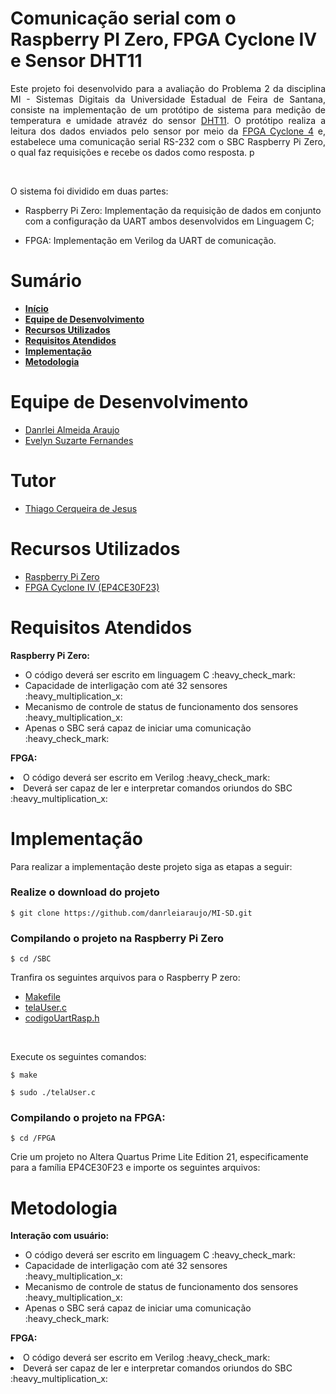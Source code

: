<div id="inicio">
    <h1>Comunicação serial com o Raspberry PI Zero, FPGA Cyclone IV e Sensor DHT11</h1>
	<p align="justify"> 
		Este projeto foi desenvolvido para a avaliação do Problema 2 da disciplina MI - Sistemas Digitais da Universidade Estadual de Feira de Santana, consiste na implementação de um protótipo de sistema para medição de temperatura e umidade atravéz do sensor <a href="https://www.mouser.com/datasheet/2/758/DHT11-Technical-Data-Sheet-Translated-Version-1143054.pdf">DHT11</a>. O protótipo realiza a leitura dos dados enviados pelo sensor por meio da <a href="https://www.macnicadhw.com.br/sites/default/files/documents/downloads/manual_mercurioiv_v2.pdf">FPGA Cyclone 4</a> e, estabelece uma comunicação serial RS-232 com o SBC Raspberry Pi Zero, o qual faz requisições e recebe os dados como resposta. 	p
	</p><br>
    <p>
        O sistema foi dividido em duas partes: 
    </p>
    <ul>
		<li><p>Raspberry Pi Zero: Implementação da requisição de dados em conjunto com a configuração da UART ambos desenvolvidos em Linguagem C;</p></li>
		<li><p>FPGA: Implementação em Verilog da UART de comunicação.</p></li>
	</ul>	
</div>

<div id="sumario">
    <h1>Sumário</h1>
	<ul>
		<li><a href="#inicio"> <b>Início</b></li>
        <li><a href="#equipe"> <b>Equipe de Desenvolvimento</b></li>
		<li><a href="#recursos-utilizados"> <b>Recursos Utilizados</b> </a></li>
        <li><a href="#requisitos"> <b>Requisitos Atendidos</b> </a> </li>
		<li><a href="#implementacao"> <b>Implementação</b> </a> </li>
        <li><a href="#metodologia"> <b>Metodologia</b> </a> </li>
	</ul>	
</div>

<div id="equipe">
    <h1>Equipe de Desenvolvimento</h1>
    <ul>
		<li><a href="https://github.com/danrleiaraujo"> Danrlei Almeida Araujo</li>
		<li><a href="https://github.com/evelynsuzarte"> Evelyn Suzarte Fernandes</a></li>
	</ul>
    <h1>Tutor</h1>
    <ul>
        <li><a href="https://github.com/thiagocj">Thiago Cerqueira de Jesus</a></li>
    </ul>
</div>

<div id="recursos-utilizados">
	<h1> Recursos Utilizados </h1>
	<ul>
        <li><a href="https://www.embarcados.com.br/wp-content/uploads/2015/11/RpiZero-Adafruit-Frente.jpg.webp">Raspberry Pi Zero</a></li>
		<li><a href="https://wiki.sj.ifsc.edu.br/images/b/b0/KitMERCURIO.png">FPGA Cyclone IV (EP4CE30F23)</a></li>
	</ul>	
</div>

<div id="requisitos">
    <h1>Requisitos Atendidos</h1>
    <p><b>Raspberry Pi Zero:</b></p>
	<ul>
		<li>O código deverá ser escrito em linguagem C :heavy_check_mark:</li>
		<li>Capacidade de interligação com até 32 sensores :heavy_multiplication_x:</li>
		<li>Mecanismo de controle de status de funcionamento dos sensores :heavy_multiplication_x:</li>
        <li>Apenas o SBC será capaz de iniciar uma comunicação :heavy_check_mark:</li>
	</ul>
    <p><b>FPGA:</b></p>
		<li>O código deverá ser escrito em Verilog :heavy_check_mark:</li>
		<li>Deverá ser capaz de ler e interpretar comandos oriundos do SBC :heavy_multiplication_x:</li>
    <ul>
	</ul>
</div>

<div id="implementacao">
    <h1>Implementação</h1>
    <p>
        Para realizar a implementação deste projeto siga as etapas a seguir:
    </p>
    <h3>Realize o download do projeto</h3>
    <p><code>$ git clone https://github.com/danrleiaraujo/MI-SD.git</code></p>
    <h3>Compilando o projeto na Raspberry Pi Zero</h3>
    <p><code>$ cd /SBC</code></p>
    <p>
        Tranfira os seguintes arquivos para o Raspberry P zero: 
    </p>
    <ul>
		<li><a href="">Makefile</a></li>
		<li><a href="https://github.com/danrleiaraujo/MI-SD/blob/main/SBC/telaUser.c">telaUser.c</a></li>
        <li><a href="https://github.com/danrleiaraujo/MI-SD/blob/main/SBC/codigoUartRasp.h">codigoUartRasp.h</a></li>
	</ul><br>
    <p>Execute os seguintes comandos:</p>
    <p><code>$ make</code></p>
    <p><code>$ sudo ./telaUser.c</code></p>
    <h3>Compilando o projeto na FPGA:</h3>
    <p><code>$ cd /FPGA</code></p>
    <p>
        Crie um projeto no <it>Altera Quartus Prime Lite Edition 21</it>, especificamente para a família EP4CE30F23 e importe os seguintes arquivos: 
    </p>

<div id="metodologia">
    <h1>Metodologia</h1>
    <p><b>Interação com usuário:</b></p>
	<ul>
		<li>O código deverá ser escrito em linguagem C :heavy_check_mark:</li>
		<li>Capacidade de interligação com até 32 sensores :heavy_multiplication_x:</li>
		<li>Mecanismo de controle de status de funcionamento dos sensores :heavy_multiplication_x:</li>
        <li>Apenas o SBC será capaz de iniciar uma comunicação :heavy_check_mark:</li>
	</ul>
    <p><b>FPGA:</b></p>
		<li>O código deverá ser escrito em Verilog :heavy_check_mark:</li>
		<li>Deverá ser capaz de ler e interpretar comandos oriundos do SBC :heavy_multiplication_x:</li>
    <ul>
	</ul>
</div>
    
</div>
